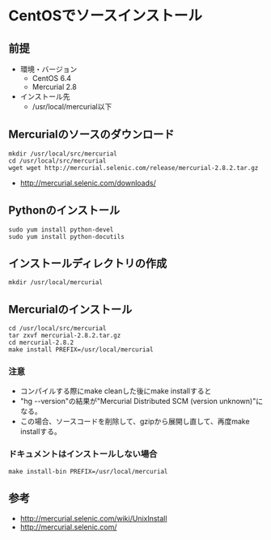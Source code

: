 ﻿# CentOSでソースインストール

## 前提

- 環境・バージョン
  - CentOS 6.4
  - Mercurial 2.8
- インストール先
  - /usr/local/mercurial以下

## Mercurialのソースのダウンロード

```clike
mkdir /usr/local/src/mercurial
cd /usr/local/src/mercurial
wget wget http://mercurial.selenic.com/release/mercurial-2.8.2.tar.gz
```

- http://mercurial.selenic.com/downloads/

## Pythonのインストール

```clike
sudo yum install python-devel
sudo yum install python-docutils
```

## インストールディレクトリの作成

```clike
mkdir /usr/local/mercurial
```

## Mercurialのインストール

```clike
cd /usr/local/src/mercurial
tar zxvf mercurial-2.8.2.tar.gz
cd mercurial-2.8.2
make install PREFIX=/usr/local/mercurial
```

### 注意

- コンパイルする際にmake cleanした後にmake installすると
- "hg --version"の結果が"Mercurial Distributed SCM (version unknown)"になる。
- この場合、ソースコードを削除して、gzipから展開し直して、再度make installする。

### ドキュメントはインストールしない場合

```clike
make install-bin PREFIX=/usr/local/mercurial
```

## 参考

- http://mercurial.selenic.com/wiki/UnixInstall
- http://mercurial.selenic.com/
